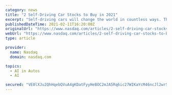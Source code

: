 ```yaml
---
category: news
title: "2 Self-Driving Car Stocks to Buy in 2021"
excerpt: "Self-driving cars will change the world in countless ways. They hold the promise of riders being able to engage in other activities while in a vehicle, collisions and traffic deaths being significantly reduced,"
publishedDateTime: 2021-02-11T16:20:00Z
originalUrl: "https://www.nasdaq.com/articles/2-self-driving-car-stocks-to-buy-in-2021-2021-02-11"
webUrl: "https://www.nasdaq.com/articles/2-self-driving-car-stocks-to-buy-in-2021-2021-02-11"
type: article

provider:
  name: Nasdaq
  domain: nasdaq.com

topics:
  - AI in Autos
  - AI

secured: "VE0lXJu2QhHqebQVuA4gKDatFyyHeBOC2mJA5Rq6ic27WIKaYcM46ncJl2wrSR9T/yroBQaw2nvRUEpDqvokXOoG1/7F6HYpndz4VndISmKkJVqvZOBpOeWAmTZCUgKgO3Zyzro6cjHO5gcEMKRZh5VKW76Cs3KGzWTjz9iRfDphK5VoTIlvKJ/tp6M2Eh+65H2ec96WesxC9QedoCHQg6M5jPnqJWLvdUBLg3gvNsDd5Ate4BcHZ2pDEZWZMLnYh3slc2KnyOio+hGwVV6QRIrpP4vfSNpaz3RMlMMXGIiIUG6NtaghMMhkbbaHN86a04gV4pJGf7eYGyzeBE+p94QVdsYGPKmlL27izMujcKE=;IhQE6s4EfaWlAyAkckXJpA=="
---
```


